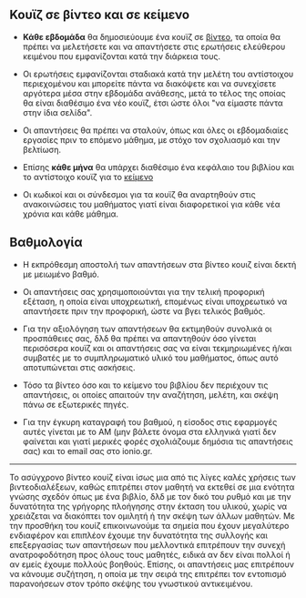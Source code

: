 ## Κουϊζ σε βίντεο και σε κείμενο

* **Κάθε εβδομάδα** θα δημοσιεύουμε ένα κουϊζ σε [βίντεο](https://edpuzzle.com), τα οποία θα πρέπει να μελετήσετε και να απαντήσετε στις ερωτήσεις ελεύθερου κειμένου που εμφανίζονται κατά την διάρκεια τους. 

* Οι ερωτήσεις εμφανίζονται σταδιακά κατά την μελέτη του αντίστοιχου περιεχομένου και μπορείτε πάντα να διακόψετε και να συνεχίσετε αργότερα μέσα στην εβδομάδα ανάθεσης, μετά το τέλος της οποίας θα είναι διαθέσιμο ένα νέο κουϊζ, έτσι ώστε όλοι "να είμαστε πάντα στην ίδια σελίδα". 

* Οι απαντήσεις θα πρέπει να σταλούν, όπως και όλες οι εβδομαδιαίες εργασίες πριν το επόμενο μάθημα, με στόχο τον σχολιασμό και την βελτίωση.

* Επίσης **κάθε μήνα** θα υπάρχει διαθέσιμο ένα κεφάλαιο του βιβλίου και το αντίστοιχο κουϊζ για το [κείμενο](https://read.activelylearn.com)

* Οι κωδικοί και οι σύνδεσμοι για τα κουϊζ θα αναρτηθούν στις ανακοινώσεις του μαθήματος γιατί είναι διαφορετικοί για κάθε νέα χρόνια και κάθε μάθημα.

## Βαθμολογία

* Η εκπρόθεσμη αποστολή των απαντήσεων στα βίντεο κουιζ είναι δεκτή με μειωμένο βαθμό.

* Οι απαντήσεις σας χρησιμοποιούνται για την τελική προφορική εξέταση, η οποία είναι υποχρεωτική, επομένως είναι υποχρεωτικό να απαντήσετε πριν την προφορική, ώστε να βγει τελικός βαθμός.

* Για την αξιολόγηση των απαντήσεων θα εκτιμηθούν συνολικά οι προσπάθειες σας, δλδ θα πρέπει να απαντηθούν όσο γίνεται περισόσερα κουϊζ και οι απαντήσεις σας να είναι τεκμηριωμένες ή/και συμβατές με το συμπληρωματικό υλικό του μαθήματος, όπως αυτό αποτυπώνεται στις ασκήσεις. 

* Τόσο τα βίντεο όσο και το κείμενο του βιβλίου δεν περιέχουν τις απαντήσεις, οι οποίες απαιτούν την αναζήτηση, μελέτη, και σκέψη πάνω σε εξωτερικές πηγές. 

* Για την έγκυρη καταγραφή του βαθμού, η είσοδος στις εφαρμογές αυτές γίνεται με το ΑΜ (μην βάλετε όνομα στα ελληνικά γιατί δεν φαίνεται και γιατί μερικές φορές σχολιάζουμε δημόσια τις απαντήσεις σας) και το email σας στο ionio.gr.

---

Το ασύγχρονο βίντεο κουίζ είναι ίσως μια από τις λίγες καλές χρήσεις των βιντεοδιαλέξεων, καθώς επιτρέπει στον μαθητή να εκτεθεί σε μια ενότητα γνώσης σχεδόν όπως με ένα βιβλίο, δλδ με τον δικό του ρυθμό και με την δυνατότητα της γρήγορης πλοήγησης στην έκταση του υλικού, χωρίς να χρειάζεται να διακόπτει τον ομιλητή ή την σκέψη των άλλων μαθητών. Με την προσθήκη του κουίζ επικοινωνούμε τα σημεία που έχουν μεγαλύτερο ενδιαφέρον και επιπλέον έχουμε την δυνατότητα της συλλογής και επεξεργασίας των απαντήσεων που μελλοντικά επιτρέπουν την συνεχή ανατροφοδότηση προς όλους τους μαθητές, ειδικά αν δεν είναι πολλοί ή αν εμείς έχουμε πολλούς βοηθούς. Επίσης, οι απαντήσεις μας επιτρέπουν να κάνουμε συζήτηση, η οποία με την σειρά της επιτρέπει τον εντοπισμό παρανοήσεων στον τρόπο σκέψης του γνωστικού αντικειμένου.
